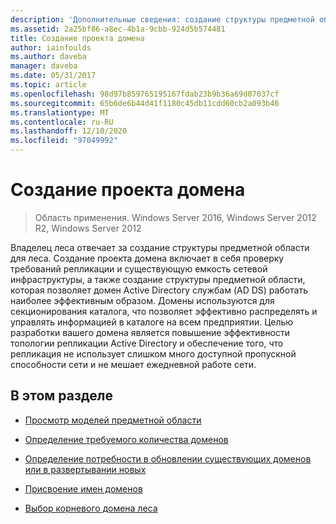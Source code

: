 ```yaml
---
description: 'Дополнительные сведения: создание структуры предметной области'
ms.assetid: 2a25bf86-a8ec-4b1a-9cbb-924d5b574481
title: Создание проекта домена
author: iainfoulds
ms.author: daveba
manager: daveba
ms.date: 05/31/2017
ms.topic: article
ms.openlocfilehash: 98d97b859765195167fdab23b9b36a69d07037cf
ms.sourcegitcommit: 65b6de6b44d41f1180c45db11cdd60cb2a093b46
ms.translationtype: MT
ms.contentlocale: ru-RU
ms.lasthandoff: 12/10/2020
ms.locfileid: "97049992"
---
```

# <a name="creating-a-domain-design"></a>Создание проекта домена

>Область применения. Windows Server 2016, Windows Server 2012 R2, Windows Server 2012

Владелец леса отвечает за создание структуры предметной области для леса. Создание проекта домена включает в себя проверку требований репликации и существующую емкость сетевой инфраструктуры, а также создание структуры предметной области, которая позволяет домен Active Directory службам (AD DS) работать наиболее эффективным образом. Домены используются для секционирования каталога, что позволяет эффективно распределять и управлять информацией в каталоге на всем предприятии. Целью разработки вашего домена является повышение эффективности топологии репликации Active Directory и обеспечение того, что репликация не использует слишком много доступной пропускной способности сети и не мешает ежедневной работе сети.

## <a name="in-this-section"></a>В этом разделе

-   [Просмотр моделей предметной области](../../ad-ds/plan/Reviewing-the-Domain-Models.md)

-   [Определение требуемого количества доменов](../../ad-ds/plan/Determining-the-Number-of-Domains-Required.md)

-   [Определение потребности в обновлении существующих доменов или в развертывании новых](../../ad-ds/plan/Determining-Whether-to-Upgrade-Existing-Domains-or-Deploy-New-Domains.md)

-   [Присвоение имен доменов](../../ad-ds/plan/Assigning-Domain-Names.md)

-   [Выбор корневого домена леса](../../ad-ds/plan/Selecting-the-Forest-Root-Domain.md)



